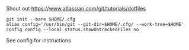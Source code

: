 Shout out https://www.atlassian.com/git/tutorials/dotfiles

```
git init --bare $HOME/.cfg
alias config='/usr/bin/git --git-dir=$HOME/.cfg/ --work-tree=$HOME'
config config --local status.showUntrackedFiles no
```

See config for instructions
